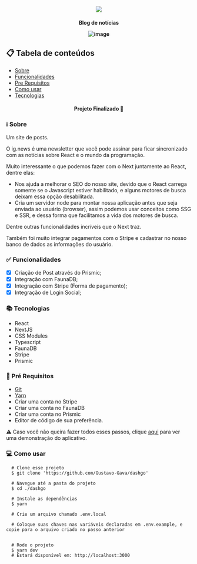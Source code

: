 <h1 align="center" >
  <img src="https://user-images.githubusercontent.com/77810817/165829749-aaa4aa9a-e65c-4a31-a2f6-baef6f5d7169.png" />
</h1>


<h4 align="center"/> Blog de notícias </p>

![image](https://user-images.githubusercontent.com/77810817/165830868-33f24fd7-ce84-41a9-bd27-872cec13a397.png)



## 📋 Tabela de conteúdos

<!--ts-->

* [Sobre](#sobre)
* [Funcionalidades](#funcionalidades)
* [Pre Requisitos](#requisitos)
* [Como usar](#como-usar)
* [Tecnologias](#tecnologias)

<!--te-->

<h4 align="center">
  Projeto Finalizado 🚀  
</h4>

<h3 id="sobre">ℹ Sobre </h3>

Um site de posts.

O ig.news é uma newsletter que você pode assinar para ficar sincronizado com as notícias sobre React e o mundo da programação.

Muito interessante o que podemos fazer com o Next juntamente ao React, dentre elas:
- Nos ajuda a melhorar o SEO do nosso site, devido que o React carrega somente se o Javascript estiver habilitado, e alguns motores de busca deixam essa opção desabilitada.
- Cria um servidor node para montar nossa aplicação antes que seja enviada ao usuário (browser), assim podemos usar conceitos como SSG e SSR, e dessa forma que facilitamos a vida dos motores de busca.

Dentre outras funcionalidades incríveis que o Next traz.

Também foi muito integrar pagamentos com o Stripe e cadastrar no nosso banco de dados as informações do usuário.
<h3 id="funcionalidades"> ✅ Funcionalidades </h3>
 
- [x] Criação de Post através do Prismic;
- [x] Integração com FaunaDB;
- [x] Integração com Stripe (Forma de pagamento);
- [x] Integração de Login Social;

<h3 id="tecnologias"> 📚 Tecnologias </h3>

- React
- NextJS
- CSS Modules
- Typescript
- FaunaDB
- Stripe
- Prismic


<h3 id="requisitos">🔧 Pré Requisitos</h3> 

 * [Git](https://git-scm.com)
 * [Yarn](https://yarnpkg.com)
 * Criar uma conta no Stripe
 * Criar uma conta no FaunaDB
 * Criar uma conta no Prismic
 * Editor de código de sua preferência.
 
⚠️ Caso você não queira fazer todos esses passos, clique [aqui](https://www.linkedin.com/feed/update/urn:li:activity:6842171166317142016/) para ver uma demonstração do aplicativo. 

<h3 id="como-usar">💻 Como usar</h3> 

```
  # Clone esse projeto 
  $ git clone 'https://github.com/Gustavo-Gava/dashgo'
  
  # Navegue até a pasta do projeto
  $ cd ./dashgo
  
  # Instale as dependências
  $ yarn
  
  # Crie um arquivo chamado .env.local
  
  # Coloque suas chaves nas variáveis declaradas em .env.example, e copie para o arquivo criado no passo anterior
 
  
  # Rode o projeto
  $ yarn dev
  # Estará disponível em: http://localhost:3000
```
